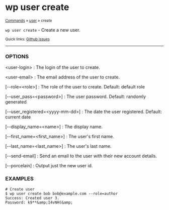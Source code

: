 # wp user create

<small>[Commands](/commands/) &raquo; [user](/commands/user/) &raquo; create</small>

`wp user create` - Create a new user.

<small>Quick links: <a href="https://github.com/wp-cli/wp-cli/issues?q=is%3Aopen+label%3Acommand%3Auser-create+sort%3Aupdated-desc">Github issues</a></small>

<hr />

### OPTIONS

&lt;user-login&gt;
: The login of the user to create.

&lt;user-email&gt;
: The email address of the user to create.

[\--role=&lt;role&gt;]
: The role of the user to create. Default: default role

[\--user_pass=&lt;password&gt;]
: The user password. Default: randomly generated

[\--user_registered=&lt;yyyy-mm-dd&gt;]
: The date the user registered. Default: current date

[\--display_name=&lt;name&gt;]
: The display name.

[\--first_name=&lt;first_name&gt;]
: The user's first name.

[\--last_name=&lt;last_name&gt;]
: The user's last name.

[\--send-email]
: Send an email to the user with their new account details.

[\--porcelain]
: Output just the new user id.

### EXAMPLES

    # Create user
    $ wp user create bob bob@example.com --role=author
    Success: Created user 3.
    Password: k9**&amp;I4vNH(&amp;



